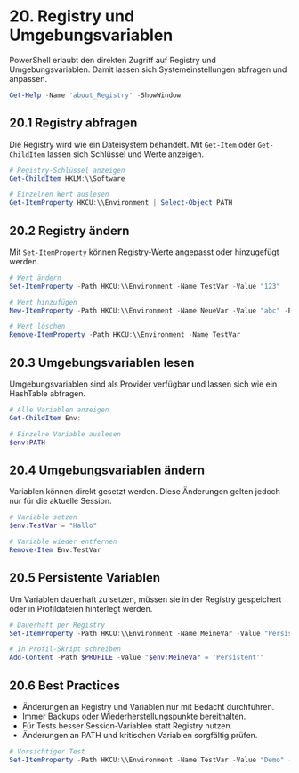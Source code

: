 # 20. Registry und Umgebungsvariablen

PowerShell erlaubt den direkten Zugriff auf Registry und Umgebungsvariablen. Damit lassen sich Systemeinstellungen abfragen und anpassen.

```powershell
Get-Help -Name 'about_Registry' -ShowWindow
```

## 20.1 Registry abfragen

Die Registry wird wie ein Dateisystem behandelt. Mit `Get-Item` oder `Get-ChildItem` lassen sich Schlüssel und Werte anzeigen.

```powershell
# Registry-Schlüssel anzeigen
Get-ChildItem HKLM:\\Software

# Einzelnen Wert auslesen
Get-ItemProperty HKCU:\\Environment | Select-Object PATH
```

## 20.2 Registry ändern

Mit `Set-ItemProperty` können Registry-Werte angepasst oder hinzugefügt werden.

```powershell
# Wert ändern
Set-ItemProperty -Path HKCU:\\Environment -Name TestVar -Value "123"

# Wert hinzufügen
New-ItemProperty -Path HKCU:\\Environment -Name NeueVar -Value "abc" -PropertyType String

# Wert löschen
Remove-ItemProperty -Path HKCU:\\Environment -Name TestVar
```

## 20.3 Umgebungsvariablen lesen

Umgebungsvariablen sind als Provider verfügbar und lassen sich wie ein HashTable abfragen.

```powershell
# Alle Variablen anzeigen
Get-ChildItem Env:

# Einzelne Variable auslesen
$env:PATH
```

## 20.4 Umgebungsvariablen ändern

Variablen können direkt gesetzt werden. Diese Änderungen gelten jedoch nur für die aktuelle Session.

```powershell
# Variable setzen
$env:TestVar = "Hallo"

# Variable wieder entfernen
Remove-Item Env:TestVar
```

## 20.5 Persistente Variablen

Um Variablen dauerhaft zu setzen, müssen sie in der Registry gespeichert oder in Profildateien hinterlegt werden.

```powershell
# Dauerhaft per Registry
Set-ItemProperty -Path HKCU:\\Environment -Name MeineVar -Value "Persistent"

# In Profil-Skript schreiben
Add-Content -Path $PROFILE -Value "$env:MeineVar = 'Persistent'"
```

## 20.6 Best Practices

* Änderungen an Registry und Variablen nur mit Bedacht durchführen.
* Immer Backups oder Wiederherstellungspunkte bereithalten.
* Für Tests besser Session-Variablen statt Registry nutzen.
* Änderungen an PATH und kritischen Variablen sorgfältig prüfen.

```powershell
# Vorsichtiger Test
Set-ItemProperty -Path HKCU:\\Environment -Name TestVar -Value "Demo" -WhatIf
```
